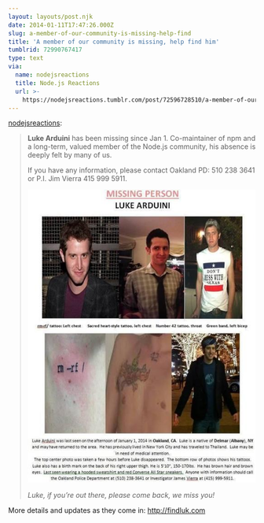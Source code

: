 ```yaml
---
layout: layouts/post.njk
date: 2014-01-11T17:47:26.000Z
slug: a-member-of-our-community-is-missing-help-find
title: 'A member of our community is missing, help find him'
tumblrid: 72990767417
type: text
via:
  name: nodejsreactions
  title: Node.js Reactions
  url: >-
    https://nodejsreactions.tumblr.com/post/72596728510/a-member-of-our-community-is-missing-help-find
---
```

<p><a href="http://nodejsreactions.tumblr.com/post/72596728510/a-member-of-our-community-is-missing-help-find-him" class="tumblr_blog">nodejsreactions</a>:</p>

<blockquote><p><strong>Luke Arduini</strong> has been missing since Jan 1. Co-maintainer of npm and a long-term, valued member of the Node.js community, his absence is deeply felt by many of us.</p>
<p>If you have any information, please contact Oakland PD: 510 238 3641 or P.I. Jim Vierra 415 999 5911.</p>

<p><img src="./tumblr_inline_mz1zubxT9C1s0m7nr.jpg" alt="image"/></p>

<p><em>Luke, if you’re out there, please come back, we miss you!</em></p></blockquote>

<p>More details and updates as they come in: <a href="http://findluk.com">http://findluk.com</a></p>
